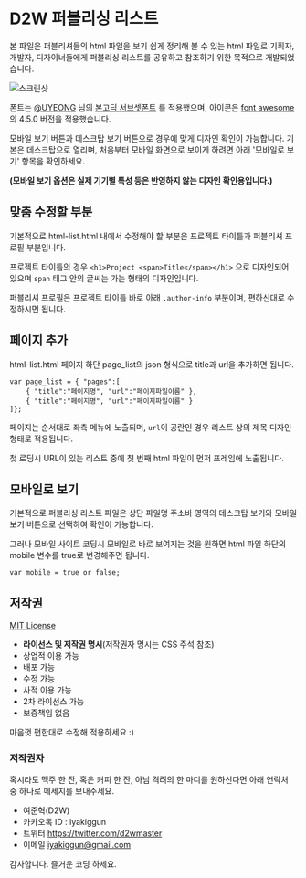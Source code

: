 # D2W 퍼블리싱 리스트

본 파일은 퍼블리셔들의 html 파일을 보기 쉽게 정리해 볼 수 있는 html 파일로 기획자, 개발자, 디자이너들에게 퍼블리싱 리스트를 공유하고 참조하기 위한 목적으로 개발되었습니다.

![스크린샷](screenshot.jpg "스크린샷")

폰트는 [@UYEONG](https://github.com/UYEONG) 님의 [본고딕 서브셋폰트](https://github.com/UYEONG/NotoSans-subset) 를 적용했으며, 아이콘은 [font awesome](https://fortawesome.github.io/Font-Awesome/)의 4.5.0 버전을 적용했습니다.

모바일 보기 버튼과 데스크탑 보기 버튼으로 경우에 맞게 디자인 확인이 가능합니다. 기본은 데스크탑으로 열리며, 처음부터 모바일 화면으로 보이게 하려면 아래 '모바일로 보기' 항목을 확인하세요.

**(모바일 보기 옵션은 실제 기기별 특성 등은 반영하지 않는 디자인 확인용입니다.)**

## 맞춤 수정할 부분

기본적으로 html-list.html 내에서 수정해야 할 부분은 프로젝트 타이틀과 퍼블리셔 프로필 부분입니다.

프로젝트 타이틀의 경우 `<h1>Project <span>Title</span></h1>` 으로 디자인되어 있으며 `span` 태그 안의 글씨는 가는 형태의 디자인입니다.

퍼블리셔 프로필은 프로젝트 타이틀 바로 아래 `.author-info` 부분이며, 편하신대로 수정하시면 됩니다.


## 페이지 추가

html-list.html 페이지 하단 page_list의 json 형식으로 title과 url을 추가하면 됩니다.

```
var page_list = { "pages":[
	{ "title":"페이지명", "url":"페이지파일이름" },
    { "title":"페이지명", "url":"페이지파일이름" }
]};
```
 페이지는 순서대로 좌측 메뉴에 노출되며, `url`이 공란인 경우 리스트 상의 제목 디자인 형태로 적용됩니다.

 첫 로딩시 URL이 있는 리스트 중에 첫 번째 html 파일이 먼저 프레임에 노출됩니다.

 
## 모바일로 보기

기본적으로 퍼블리싱 리스트 파일은 상단 파일명 주소바 영역의 데스크탑 보기와 모바일 보기 버튼으로 선택하여 확인이 가능합니다.

그러나 모바일 사이트 코딩시 모바일로 바로 보여지는 것을 원하면 html 파일 하단의 mobile 변수를 true로 변경해주면 됩니다.
```
var mobile = true or false;
```

 
## 저작권
[MIT License](https://opensource.org/licenses/MIT)

- **라이선스 및 저작권 명시**(저작권자 명시는 CSS 주석 참조)
- 상업적 이용 가능
- 배포 가능
- 수정 가능
- 사적 이용 가능
- 2차 라이선스 가능
- 보증책임 없음

마음껏 편한대로 수정해 적용하세요 :)

### 저작권자

혹시라도 맥주 한 잔, 혹은 커피 한 잔, 아님 격려의 한 마디를 원하신다면 아래 연락처 중 하나로 메세지를 보내주세요.

- 여준혁(D2W)
- 카카오톡 ID : iyakiggun
- 트위터 https://twitter.com/d2wmaster
- 이메일 [iyakiggun@gmail.com](mailto:iyakiggun@gmail.com)

감사합니다. 즐거운 코딩 하세요.
